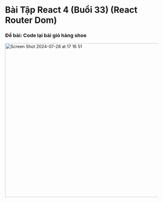 # Bài Tập React 4 (Buổi 33) (React Router Dom)
### Đề bài: Code lại bài giỏ hàng shoe
<img width="507" alt="Screen Shot 2024-07-28 at 17 16 51" src="https://github.com/user-attachments/assets/dbaa210a-7d12-47c4-acca-8729eaa9db88">
